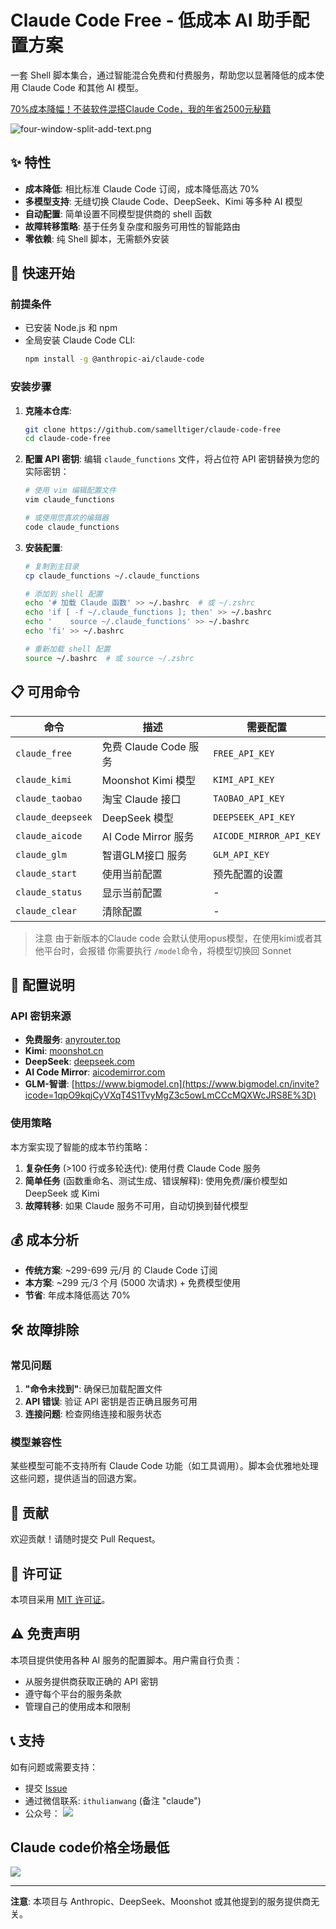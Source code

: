 # Claude Code Free - 低成本 AI 助手配置方案

一套 Shell 脚本集合，通过智能混合免费和付费服务，帮助您以显著降低的成本使用 Claude Code 和其他 AI 模型。

[70%成本降幅！不装软件混搭Claude Code，我的年省2500元秘籍](content.md)

![four-window-split-add-text.png](./images/four-window-split-add-text.png)

## ✨ 特性

- **成本降低**: 相比标准 Claude Code 订阅，成本降低高达 70%
- **多模型支持**: 无缝切换 Claude Code、DeepSeek、Kimi 等多种 AI 模型
- **自动配置**: 简单设置不同模型提供商的 shell 函数
- **故障转移策略**: 基于任务复杂度和服务可用性的智能路由
- **零依赖**: 纯 Shell 脚本，无需额外安装

## 🚀 快速开始

### 前提条件

- 已安装 Node.js 和 npm
- 全局安装 Claude Code CLI:
  ```bash
  npm install -g @anthropic-ai/claude-code
  ```

### 安装步骤

1. **克隆本仓库**:
   ```bash
   git clone https://github.com/samelltiger/claude-code-free
   cd claude-code-free
   ```

2. **配置 API 密钥**:
   编辑 `claude_functions` 文件，将占位符 API 密钥替换为您的实际密钥：
   ```bash
   # 使用 vim 编辑配置文件
   vim claude_functions
   
   # 或使用您喜欢的编辑器
   code claude_functions
   ```

3. **安装配置**:
   ```bash
   # 复制到主目录
   cp claude_functions ~/.claude_functions
   
   # 添加到 shell 配置
   echo '# 加载 Claude 函数' >> ~/.bashrc  # 或 ~/.zshrc
   echo 'if [ -f ~/.claude_functions ]; then' >> ~/.bashrc
   echo '    source ~/.claude_functions' >> ~/.bashrc
   echo 'fi' >> ~/.bashrc
   
   # 重新加载 shell 配置
   source ~/.bashrc  # 或 source ~/.zshrc
   ```

## 📋 可用命令

| 命令 | 描述 | 需要配置 |
|------|------|----------|
| `claude_free` | 免费 Claude Code 服务 | `FREE_API_KEY` |
| `claude_kimi` | Moonshot Kimi 模型 | `KIMI_API_KEY` |
| `claude_taobao` | 淘宝 Claude 接口 | `TAOBAO_API_KEY` |
| `claude_deepseek` | DeepSeek 模型 | `DEEPSEEK_API_KEY` |
| `claude_aicode` | AI Code Mirror 服务 | `AICODE_MIRROR_API_KEY` |
| `claude_glm` | 智谱GLM接口 服务 | `GLM_API_KEY` |
| `claude_start` | 使用当前配置 | 预先配置的设置 |
| `claude_status` | 显示当前配置 | - |
| `claude_clear` | 清除配置 | - |

> 注意
> 由于新版本的Claude code 会默认使用opus模型，在使用kimi或者其他平台时，会报错
> 你需要执行 `/model`命令，将模型切换回 Sonnet

## 🔧 配置说明

### API 密钥来源

- **免费服务**: [anyrouter.top](https://anyrouter.top/register?aff=276f)
- **Kimi**: [moonshot.cn](https://www.moonshot.cn/)
- **DeepSeek**: [deepseek.com](https://www.deepseek.com/)
- **AI Code Mirror**: [aicodemirror.com](https://www.aicodemirror.com/register?invitecode=YWJB6R)
- **GLM-智谱**: [https://www.bigmodel.cn](https://www.bigmodel.cn/invite?icode=1qpO9kqjCyVXqT4S1TvyMgZ3c5owLmCCcMQXWcJRS8E%3D)

### 使用策略

本方案实现了智能的成本节约策略：

1. **复杂任务** (>100 行或多轮迭代): 使用付费 Claude Code 服务
2. **简单任务** (函数重命名、测试生成、错误解释): 使用免费/廉价模型如 DeepSeek 或 Kimi
3. **故障转移**: 如果 Claude 服务不可用，自动切换到替代模型

## 💰 成本分析

- **传统方案**: ~299-699 元/月 的 Claude Code 订阅
- **本方案**: ~299 元/3 个月 (5000 次请求) + 免费模型使用
- **节省**: 年成本降低高达 70%

## 🛠️ 故障排除

### 常见问题

1. **"命令未找到"**: 确保已加载配置文件
2. **API 错误**: 验证 API 密钥是否正确且服务可用
3. **连接问题**: 检查网络连接和服务状态

### 模型兼容性

某些模型可能不支持所有 Claude Code 功能（如工具调用）。脚本会优雅地处理这些问题，提供适当的回退方案。

## 🤝 贡献

欢迎贡献！请随时提交 Pull Request。

## 📄 许可证

本项目采用 [MIT 许可证](LICENSE)。

## ⚠️ 免责声明

本项目提供使用各种 AI 服务的配置脚本。用户需自行负责：
- 从服务提供商获取正确的 API 密钥
- 遵守每个平台的服务条款
- 管理自己的使用成本和限制

## 📞 支持

如有问题或需要支持：
- 提交 [Issue](https://github.com/samelltiger/claude-code-free/issues)
- 通过微信联系: `ithulianwang` (备注 "claude")
- 公众号：
![](images/微信公众号.jpg)

## Claude code价格全场最低
![](./images/claude-code-month-price.png)

---

**注意**: 本项目与 Anthropic、DeepSeek、Moonshot 或其他提到的服务提供商无关。
